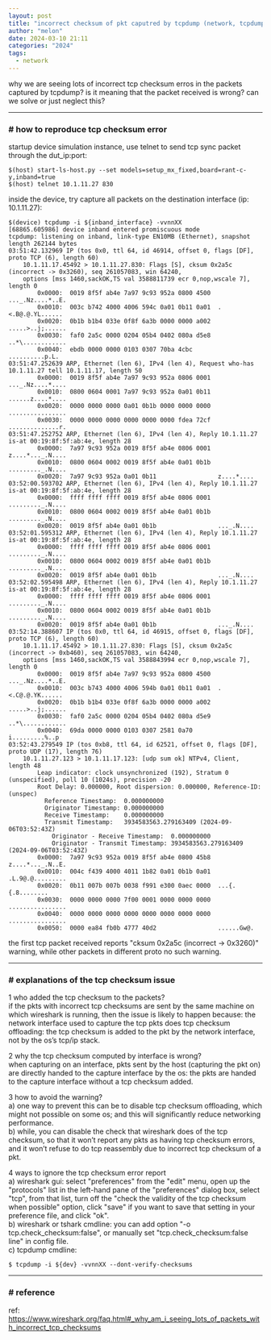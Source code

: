 ```yaml
---
layout: post
title: "incorrect checksum of pkt caputred by tcpdump (network, tcpdump)"
author: "melon"
date: 2024-03-10 21:11
categories: "2024"
tags:
  - network
---
```


why we are seeing lots of incorrect tcp checksum erros in the packets captured by tcpdump?
is it meaning that the packet received is wrong? can we solve or just neglect this?

<hr>

### # how to reproduce tcp checksum error
startup device simulation instance, use telnet to send tcp sync packet through the dut_ip:port:

```text
$(host) start-ls-host.py --set models=setup_mx_fixed,board=rant-c-y,inband=true
$(host) telnet 10.1.11.27 830
```

inside the device, try capture all packets on the destination interface (ip: 10.1.11.27):

```text
$(device) tcpdump -i ${inband_interface} -vvnnXX
[68865.605986] device inband entered promiscuous mode
tcpdump: listening on inband, link-type EN10MB (Ethernet), snapshot length 262144 bytes
03:51:42.132969 IP (tos 0x0, ttl 64, id 46914, offset 0, flags [DF], proto TCP (6), length 60)
    10.1.11.17.45492 > 10.1.11.27.830: Flags [S], cksum 0x2a5c (incorrect -> 0x3260), seq 261057083, win 64240,
    options [mss 1460,sackOK,TS val 3588811739 ecr 0,nop,wscale 7], length 0
        0x0000:  0019 8f5f ab4e 7a97 9c93 952a 0800 4500  ..._.Nz....*..E.
        0x0010:  003c b742 4000 4006 594c 0a01 0b11 0a01  .<.B@.@.YL......
        0x0020:  0b1b b1b4 033e 0f8f 6a3b 0000 0000 a002  .....>..j;......
        0x0030:  faf0 2a5c 0000 0204 05b4 0402 080a d5e8  ..*\............
        0x0040:  ebdb 0000 0000 0103 0307 70ba 4cbc       ..........p.L.
03:51:47.252639 ARP, Ethernet (len 6), IPv4 (len 4), Request who-has 10.1.11.27 tell 10.1.11.17, length 50
        0x0000:  0019 8f5f ab4e 7a97 9c93 952a 0806 0001  ..._.Nz....*....
        0x0010:  0800 0604 0001 7a97 9c93 952a 0a01 0b11  ......z....*....
        0x0020:  0000 0000 0000 0a01 0b1b 0000 0000 0000  ................
        0x0030:  0000 0000 0000 0000 0000 0000 fdea 72cf  ..............r.
03:51:47.252752 ARP, Ethernet (len 6), IPv4 (len 4), Reply 10.1.11.27 is-at 00:19:8f:5f:ab:4e, length 28
        0x0000:  7a97 9c93 952a 0019 8f5f ab4e 0806 0001  z....*..._.N....
        0x0010:  0800 0604 0002 0019 8f5f ab4e 0a01 0b1b  ........._.N....
        0x0020:  7a97 9c93 952a 0a01 0b11                 z....*....
03:52:00.593702 ARP, Ethernet (len 6), IPv4 (len 4), Reply 10.1.11.27 is-at 00:19:8f:5f:ab:4e, length 28
        0x0000:  ffff ffff ffff 0019 8f5f ab4e 0806 0001  ........._.N....
        0x0010:  0800 0604 0002 0019 8f5f ab4e 0a01 0b1b  ........._.N....
        0x0020:  0019 8f5f ab4e 0a01 0b1b                 ..._.N....
03:52:01.595312 ARP, Ethernet (len 6), IPv4 (len 4), Reply 10.1.11.27 is-at 00:19:8f:5f:ab:4e, length 28
        0x0000:  ffff ffff ffff 0019 8f5f ab4e 0806 0001  ........._.N....
        0x0010:  0800 0604 0002 0019 8f5f ab4e 0a01 0b1b  ........._.N....
        0x0020:  0019 8f5f ab4e 0a01 0b1b                 ..._.N....
03:52:02.595498 ARP, Ethernet (len 6), IPv4 (len 4), Reply 10.1.11.27 is-at 00:19:8f:5f:ab:4e, length 28
        0x0000:  ffff ffff ffff 0019 8f5f ab4e 0806 0001  ........._.N....
        0x0010:  0800 0604 0002 0019 8f5f ab4e 0a01 0b1b  ........._.N....
        0x0020:  0019 8f5f ab4e 0a01 0b1b                 ..._.N....
03:52:14.388607 IP (tos 0x0, ttl 64, id 46915, offset 0, flags [DF], proto TCP (6), length 60)
    10.1.11.17.45492 > 10.1.11.27.830: Flags [S], cksum 0x2a5c (incorrect -> 0xb460), seq 261057083, win 64240,
    options [mss 1460,sackOK,TS val 3588843994 ecr 0,nop,wscale 7], length 0
        0x0000:  0019 8f5f ab4e 7a97 9c93 952a 0800 4500  ..._.Nz....*..E.
        0x0010:  003c b743 4000 4006 594b 0a01 0b11 0a01  .<.C@.@.YK......
        0x0020:  0b1b b1b4 033e 0f8f 6a3b 0000 0000 a002  .....>..j;......
        0x0030:  faf0 2a5c 0000 0204 05b4 0402 080a d5e9  ..*\............
        0x0040:  69da 0000 0000 0103 0307 2581 0a70       i.........%..p
03:52:43.279549 IP (tos 0xb8, ttl 64, id 62521, offset 0, flags [DF], proto UDP (17), length 76)
    10.1.11.27.123 > 10.1.11.17.123: [udp sum ok] NTPv4, Client, length 48
        Leap indicator: clock unsynchronized (192), Stratum 0 (unspecified), poll 10 (1024s), precision -20
        Root Delay: 0.000000, Root dispersion: 0.000000, Reference-ID: (unspec)
          Reference Timestamp:  0.000000000
          Originator Timestamp: 0.000000000
          Receive Timestamp:    0.000000000
          Transmit Timestamp:   3934583563.279163409 (2024-09-06T03:52:43Z)
            Originator - Receive Timestamp:  0.000000000
            Originator - Transmit Timestamp: 3934583563.279163409 (2024-09-06T03:52:43Z)
        0x0000:  7a97 9c93 952a 0019 8f5f ab4e 0800 45b8  z....*..._.N..E.
        0x0010:  004c f439 4000 4011 1b82 0a01 0b1b 0a01  .L.9@.@.........
        0x0020:  0b11 007b 007b 0038 f991 e300 0aec 0000  ...{.{.8........
        0x0030:  0000 0000 0000 7f00 0001 0000 0000 0000  ................
        0x0040:  0000 0000 0000 0000 0000 0000 0000 0000  ................
        0x0050:  0000 ea84 fb0b 4777 40d2                 ......Gw@.
```

the first tcp packet received reports "cksum 0x2a5c (incorrect -> 0x3260)" warning, while other packets
in different proto no such warning.

<hr>

### # explanations of the tcp checksum issue
1 who added the tcp checksum to the packets?  
if the pkts with incorrect tcp checksums are sent by the same machine on which wireshark is running,
then the issue is likely to happen because: the network interface used to capture the tcp pkts does tcp
checksum offloading: the tcp checksum is added to the pkt by the network interface, not by the os’s
tcp/ip stack.

2 why the tcp checksum computed by interface is wrong?  
when capturing on an interface, pkts sent by the host (capturing the pkt on) are directly handed to the
capture interface by the os: the pkts are handed to the capture interface without a tcp checksum added.

3 how to avoid the warning?  
a) one way to prevent this can be to disable tcp checksum offloading, which might not possible on some os;
and this will significantly reduce networking performance.  
b) while, you can disable the check that wireshark does of the tcp checksum, so that it won’t report any pkts 
as having tcp checksum errors, and it won’t refuse to do tcp reassembly due to incorrect tcp checksum of a pkt.

4 ways to ignore the tcp checksum error report  
a) wireshark gui:
select "preferences" from the "edit" menu, open up the "protocols" list in the left-hand pane of the
"preferences" dialog box, select "tcp", from that list, turn off the "check the validity of the tcp
checksum when possible" option, click "save" if you want to save that setting in your preference file,
and click "ok".  
b) wireshark or tshark cmdline:
you can add option "-o tcp.check_checksum:false", or manually set "tcp.check_checksum:false line" in config
file.  
c) tcpdump cmdline:

```text
$ tcpdump -i ${dev} -vvnnXX --dont-verify-checksums
```

<hr>

### # reference
ref: https://www.wireshark.org/faq.html#_why_am_i_seeing_lots_of_packets_with_incorrect_tcp_checksums
